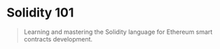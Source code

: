 # Solidity 101
> Learning and mastering the Solidity language for Ethereum smart contracts development.
